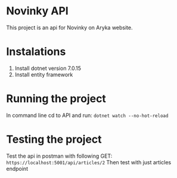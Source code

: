 # Novinky API
This project is an api for Novinky on Aryka website.

# Instalations
 1. Install dotnet version 7.0.15
 2. Install entity framework

# Running the project
In command line cd to API and run:
``dotnet watch --no-hot-reload``

# Testing the project

Test the api in postman with following GET:
``https://localhost:5001/api/articles/2`` 
Then test with just articles endpoint

